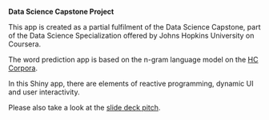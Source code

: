 **Data Science Capstone Project**

This app is created as a partial fulfilment of the Data Science Capstone,
part of the Data Science Specialization offered by
Johns Hopkins University on Coursera.

The word prediction app is based on the n-gram language model on the
[HC Corpora](http://www.corpora.heliohost.org/).

In this Shiny app, there are elements of reactive programming, dynamic UI and user interactivity.

Please also take a look at the [slide deck pitch](http://rpubs.com/yxtay/dsc-slides).